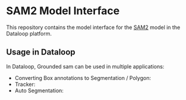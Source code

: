 # SAM2 Model Interface

This repository contains the model interface for
the [SAM2](https://github.com/facebookresearch/sam2) model in the Dataloop platform.

## Usage in Dataloop

In Dataloop, Grounded sam can be used in multiple applications:

* Converting Box annotations to Segmentation / Polygon:
* Tracker:
* Auto Segmentation:

